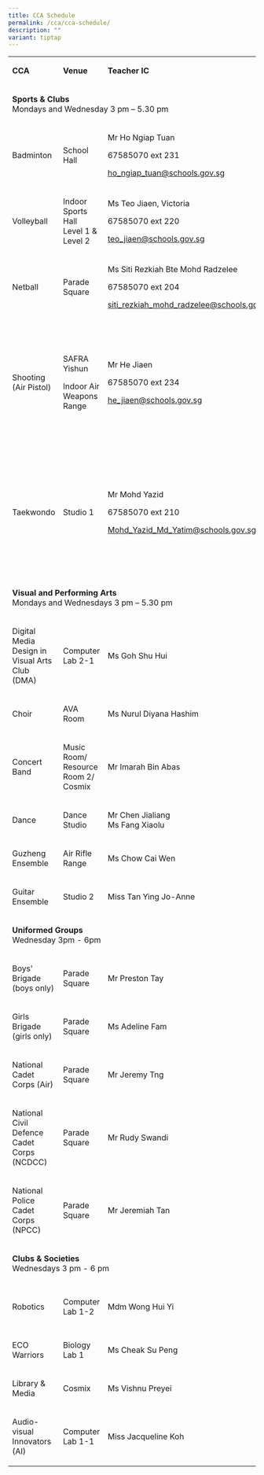 ```yaml
---
title: CCA Schedule
permalink: /cca/cca-schedule/
description: ""
variant: tiptap
---
```

<table style="minWidth: 100px">
<colgroup>
<col>
<col>
<col>
<col>
</colgroup>
<tbody>
<tr>
<td rowspan="1" colspan="1">
<p><strong>CCA</strong>
</p>
</td>
<td rowspan="1" colspan="1">
<p><strong>Venue</strong>
</p>
</td>
<td rowspan="1" colspan="1">
<p><strong>Teacher IC</strong>
</p>
</td>
<td rowspan="1" colspan="1">
<p><strong>Remarks</strong>
</p>
</td>
</tr>
<tr>
<td rowspan="1" colspan="4">
<p><strong>Sports &amp; Clubs</strong> 
<br>Mondays and Wednesday 3 pm – 5.30 pm</p>
</td>
</tr>
<tr>
<td rowspan="1" colspan="1">
<p>Badminton</p>
</td>
<td rowspan="1" colspan="1">
<p>School Hall</p>
</td>
<td rowspan="1" colspan="1">
<p>Mr Ho Ngiap Tuan</p>
<p>67585070 ext 231</p>
<p><a href="mailto:ho_ngiap_tuan@schools.gov.sg" rel="noopener noreferrer nofollow" target="_blank">ho_ngiap_tuan@schools.gov.sg</a>
</p>
</td>
<td rowspan="1" colspan="1">
<p></p>
</td>
</tr>
<tr>
<td rowspan="1" colspan="1">
<p>Volleyball</p>
</td>
<td rowspan="1" colspan="1">
<p>Indoor Sports Hall
<br>Level 1 &amp; Level 2</p>
</td>
<td rowspan="1" colspan="1">
<p>Ms Teo Jiaen, Victoria</p>
<p>67585070 ext 220</p>
<p><a href="mailto:teo_jiaen@schools.gov.sg" rel="noopener noreferrer nofollow" target="_blank">teo_jiaen@schools.gov.sg</a>
</p>
</td>
<td rowspan="1" colspan="1">
<p></p>
</td>
</tr>
<tr>
<td rowspan="1" colspan="1">
<p>Netball</p>
</td>
<td rowspan="1" colspan="1">
<p>Parade Square</p>
</td>
<td rowspan="1" colspan="1">
<p>Ms Siti Rezkiah Bte Mohd Radzelee</p>
<p>67585070 ext 204</p>
<p><a href="mailto:siti_rezkiah_mohd_radzelee@schools.gov.sg" rel="noopener noreferrer nofollow" target="_blank">siti_rezkiah_mohd_radzelee@schools.gov.sg</a>
</p>
</td>
<td rowspan="1" colspan="1">
<p></p>
</td>
</tr>
<tr>
<td rowspan="1" colspan="1">
<p>Shooting (Air Pistol)</p>
</td>
<td rowspan="1" colspan="1">
<p>SAFRA Yishun</p>
<p>Indoor Air Weapons Range</p>
</td>
<td rowspan="1" colspan="1">
<p>Mr He Jiaen</p>
<p>67585070 ext 234</p>
<p><a href="mailto:he_jiaen@schools.gov.sg" rel="noopener noreferrer nofollow" target="_blank">he_jiaen@schools.gov.sg</a>
</p>
</td>
<td rowspan="1" colspan="1">
<p>Members will need to pay for SAFRA Shooting Club membership &amp; book
training range on their own.</p>
</td>
</tr>
<tr>
<td rowspan="1" colspan="1">
<p>Taekwondo</p>
</td>
<td rowspan="1" colspan="1">
<p>Studio 1</p>
</td>
<td rowspan="1" colspan="1">
<p>Mr Mohd Yazid</p>
<p>67585070 ext 210</p>
<p><a href="mailto:Mohd_Yazid_Md_Yatim@schools.gov.sg" rel="noopener noreferrer nofollow" target="_blank">Mohd_Yazid_Md_Yatim@schools.gov.sg</a>
</p>
</td>
<td rowspan="1" colspan="1">
<p>Members will need to pay for personal set of training attire and grading.</p>
<p>&nbsp;</p>
<p><strong>Wednesday only</strong>
</p>
</td>
</tr>
<tr>
<td rowspan="1" colspan="4">
<p><strong>Visual and Performing Arts</strong> 
<br>Mondays and Wednesdays 3 pm – 5.30 pm</p>
</td>
</tr>
<tr>
<td rowspan="1" colspan="1">
<p>Digital Media Design in Visual Arts Club (DMA)</p>
</td>
<td rowspan="1" colspan="1">
<p>Computer Lab 2-1</p>
</td>
<td rowspan="1" colspan="1">
<p>Ms Goh Shu Hui</p>
</td>
<td rowspan="1" colspan="1">
<p></p>
</td>
</tr>
<tr>
<td rowspan="1" colspan="1">
<p>Choir</p>
</td>
<td rowspan="1" colspan="1">
<p>AVA Room</p>
</td>
<td rowspan="1" colspan="1">
<p>Ms Nurul Diyana Hashim</p>
</td>
<td rowspan="1" colspan="1">
<p></p>
</td>
</tr>
<tr>
<td rowspan="1" colspan="1">
<p>Concert Band</p>
</td>
<td rowspan="1" colspan="1">
<p>Music Room/ Resource Room 2/ Cosmix</p>
</td>
<td rowspan="1" colspan="1">
<p>Mr Imarah Bin Abas</p>
</td>
<td rowspan="1" colspan="1">
<p></p>
</td>
</tr>
<tr>
<td rowspan="1" colspan="1">
<p>Dance</p>
</td>
<td rowspan="1" colspan="1">
<p>Dance Studio</p>
</td>
<td rowspan="1" colspan="1">
<p>Mr Chen Jialiang
<br>Ms Fang Xiaolu</p>
</td>
<td rowspan="1" colspan="1">
<p>3 pm - 5 pm</p>
</td>
</tr>
<tr>
<td rowspan="1" colspan="1">
<p>Guzheng Ensemble</p>
</td>
<td rowspan="1" colspan="1">
<p>Air Rifle Range</p>
</td>
<td rowspan="1" colspan="1">
<p>Ms Chow Cai Wen</p>
</td>
<td rowspan="1" colspan="1">
<p></p>
</td>
</tr>
<tr>
<td rowspan="1" colspan="1">
<p>Guitar Ensemble</p>
</td>
<td rowspan="1" colspan="1">
<p>Studio 2</p>
</td>
<td rowspan="1" colspan="1">
<p>Miss Tan Ying Jo-Anne</p>
</td>
<td rowspan="1" colspan="1">
<p>3pm - 6 pm</p>
</td>
</tr>
<tr>
<td rowspan="1" colspan="4">
<p><strong>Uniformed Groups</strong> 
<br>Wednesday 3pm - 6pm</p>
</td>
</tr>
<tr>
<td rowspan="1" colspan="1">
<p>Boys' Brigade
<br>(boys only)</p>
</td>
<td rowspan="1" colspan="1">
<p>Parade Square</p>
</td>
<td rowspan="1" colspan="1">
<p>Mr Preston Tay</p>
</td>
<td rowspan="1" colspan="1">
<p>Saturday 8.30am – 12.30pm</p>
</td>
</tr>
<tr>
<td rowspan="1" colspan="1">
<p>Girls Brigade
<br>(girls only)</p>
</td>
<td rowspan="1" colspan="1">
<p>Parade Square</p>
</td>
<td rowspan="1" colspan="1">
<p>Ms Adeline Fam</p>
</td>
<td rowspan="1" colspan="1">
<p>Saturday 8.30am – 12.30pm</p>
</td>
</tr>
<tr>
<td rowspan="1" colspan="1">
<p>National Cadet Corps (Air)</p>
</td>
<td rowspan="1" colspan="1">
<p>Parade Square</p>
</td>
<td rowspan="1" colspan="1">
<p>Mr Jeremy Tng</p>
</td>
<td rowspan="1" colspan="1">
<p></p>
</td>
</tr>
<tr>
<td rowspan="1" colspan="1">
<p>National Civil Defence Cadet Corps
<br>(NCDCC)</p>
</td>
<td rowspan="1" colspan="1">
<p>Parade Square</p>
</td>
<td rowspan="1" colspan="1">
<p>Mr Rudy Swandi</p>
</td>
<td rowspan="1" colspan="1">
<p></p>
</td>
</tr>
<tr>
<td rowspan="1" colspan="1">
<p>National Police Cadet Corps
<br>(NPCC)</p>
</td>
<td rowspan="1" colspan="1">
<p>Parade Square</p>
</td>
<td rowspan="1" colspan="1">
<p>Mr Jeremiah Tan</p>
</td>
<td rowspan="1" colspan="1">
<p></p>
</td>
</tr>
<tr>
<td rowspan="1" colspan="4">
<p><strong>Clubs &amp; Societies</strong>
<br>Wednesdays 3 pm - 6 pm</p>
</td>
</tr>
<tr>
<td rowspan="1" colspan="1">
<p>Robotics</p>
</td>
<td rowspan="1" colspan="1">
<p>Computer Lab 1-2</p>
</td>
<td rowspan="1" colspan="1">
<p>Mdm Wong Hui Yi</p>
</td>
<td rowspan="1" colspan="1">
<p>Friday
<br>2.30 pm - 5.30 pm</p>
</td>
</tr>
<tr>
<td rowspan="1" colspan="1">
<p>ECO Warriors</p>
</td>
<td rowspan="1" colspan="1">
<p>Biology Lab 1</p>
</td>
<td rowspan="1" colspan="1">
<p>Ms Cheak Su Peng</p>
</td>
<td rowspan="1" colspan="1">
<p></p>
</td>
</tr>
<tr>
<td rowspan="1" colspan="1">
<p>Library &amp; Media</p>
</td>
<td rowspan="1" colspan="1">
<p>Cosmix</p>
</td>
<td rowspan="1" colspan="1">
<p>Ms Vishnu Preyei</p>
</td>
<td rowspan="1" colspan="1">
<p></p>
</td>
</tr>
<tr>
<td rowspan="1" colspan="1">
<p>Audio-visual Innovators (AI)</p>
</td>
<td rowspan="1" colspan="1">
<p>Computer Lab 1-1</p>
</td>
<td rowspan="1" colspan="1">
<p>Miss Jacqueline Koh</p>
</td>
<td rowspan="1" colspan="1">
<p></p>
</td>
</tr>
</tbody>
</table>
<p></p>